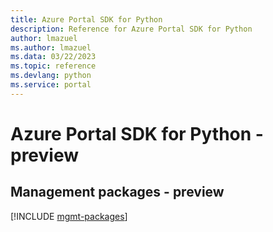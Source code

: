 ```yaml
---
title: Azure Portal SDK for Python
description: Reference for Azure Portal SDK for Python
author: lmazuel
ms.author: lmazuel
ms.data: 03/22/2023
ms.topic: reference
ms.devlang: python
ms.service: portal
---
```

# Azure Portal SDK for Python - preview

## Management packages - preview
[!INCLUDE [mgmt-packages](portal-mgmt-index.md)]